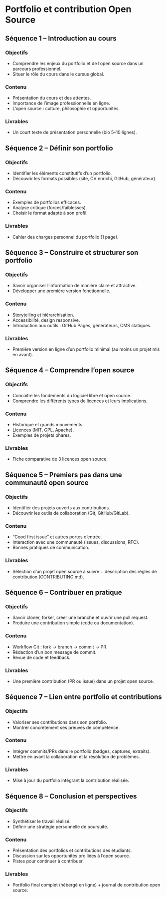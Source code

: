 # Portfolio et contribution Open Source

## Séquence 1 – Introduction au cours

### Objectifs

- Comprendre les enjeux du portfolio et de l’open source dans un parcours professionnel.
- Situer le rôle du cours dans le cursus global.

### Contenu

- Présentation du cours et des attentes.
- Importance de l’image professionnelle en ligne.
- L’open source : culture, philosophie et opportunités.

### Livrables

- Un court texte de présentation personnelle (bio 5–10 lignes).

## Séquence 2 – Définir son portfolio

### Objectifs

- Identifier les éléments constitutifs d’un portfolio.
- Découvrir les formats possibles (site, CV enrichi, GitHub, générateur).

### Contenu

- Exemples de portfolios efficaces.
- Analyse critique (forces/faiblesses).
- Choisir le format adapté à son profil.

### Livrables

- Cahier des charges personnel du portfolio (1 page).

## Séquence 3 – Construire et structurer son portfolio

### Objectifs

- Savoir organiser l’information de manière claire et attractive.
- Développer une première version fonctionnelle.

### Contenu

- Storytelling et hiérarchisation.
- Accessibilité, design responsive.
- Introduction aux outils : GitHub Pages, générateurs, CMS statiques.

### Livrables

- Première version en ligne d’un portfolio minimal (au moins un projet mis en avant).

## Séquence 4 – Comprendre l’open source

### Objectifs

- Connaître les fondements du logiciel libre et open source.
- Comprendre les différents types de licences et leurs implications.

### Contenu

- Historique et grands mouvements.
- Licences (MIT, GPL, Apache).
- Exemples de projets phares.

### Livrables

- Fiche comparative de 3 licences open source.

## Séquence 5 – Premiers pas dans une communauté open source

### Objectifs

- Identifier des projets ouverts aux contributions.
- Découvrir les outils de collaboration (Git, GitHub/GitLab).

### Contenu

- “Good first issue” et autres portes d’entrée.
- Interaction avec une communauté (issues, discussions, RFC).
- Bonnes pratiques de communication.

### Livrables

- Sélection d’un projet open source à suivre + description des règles de contribution (CONTRIBUTING.md).

## Séquence 6 – Contribuer en pratique

### Objectifs

- Savoir cloner, forker, créer une branche et ouvrir une pull request.
- Produire une contribution simple (code ou documentation).

### Contenu

- Workflow Git : fork → branch → commit → PR.
- Rédaction d’un bon message de commit.
- Revue de code et feedback.

### Livrables

- Une première contribution (PR ou issue) dans un projet open source.

## Séquence 7 – Lien entre portfolio et contributions

### Objectifs

- Valoriser ses contributions dans son portfolio.
- Montrer concrètement ses preuves de compétence.

### Contenu

- Intégrer commits/PRs dans le portfolio (badges, captures, extraits).
- Mettre en avant la collaboration et la résolution de problèmes.

### Livrables

- Mise à jour du portfolio intégrant la contribution réalisée.

## Séquence 8 – Conclusion et perspectives

### Objectifs

- Synthétiser le travail réalisé.
- Définir une stratégie personnelle de poursuite.

### Contenu

- Présentation des portfolios et contributions des étudiants.
- Discussion sur les opportunités pro liées à l’open source.
- Pistes pour continuer à contribuer.

### Livrables

- Portfolio final complet (hébergé en ligne) + journal de contribution open source.
